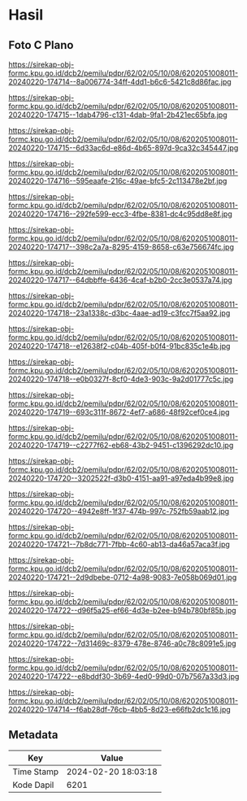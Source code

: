 # Hasil

## Foto C Plano

https://sirekap-obj-formc.kpu.go.id/dcb2/pemilu/pdpr/62/02/05/10/08/6202051008011-20240220-174714--8a006774-34ff-4dd1-b6c6-5421c8d86fac.jpg

https://sirekap-obj-formc.kpu.go.id/dcb2/pemilu/pdpr/62/02/05/10/08/6202051008011-20240220-174715--1dab4796-c131-4dab-9fa1-2b421ec65bfa.jpg

https://sirekap-obj-formc.kpu.go.id/dcb2/pemilu/pdpr/62/02/05/10/08/6202051008011-20240220-174715--6d33ac6d-e86d-4b65-897d-9ca32c345447.jpg

https://sirekap-obj-formc.kpu.go.id/dcb2/pemilu/pdpr/62/02/05/10/08/6202051008011-20240220-174716--595eaafe-216c-49ae-bfc5-2c113478e2bf.jpg

https://sirekap-obj-formc.kpu.go.id/dcb2/pemilu/pdpr/62/02/05/10/08/6202051008011-20240220-174716--292fe599-ecc3-4fbe-8381-dc4c95dd8e8f.jpg

https://sirekap-obj-formc.kpu.go.id/dcb2/pemilu/pdpr/62/02/05/10/08/6202051008011-20240220-174717--398c2a7a-8295-4159-8658-c63e756674fc.jpg

https://sirekap-obj-formc.kpu.go.id/dcb2/pemilu/pdpr/62/02/05/10/08/6202051008011-20240220-174717--64dbbffe-6436-4caf-b2b0-2cc3e0537a74.jpg

https://sirekap-obj-formc.kpu.go.id/dcb2/pemilu/pdpr/62/02/05/10/08/6202051008011-20240220-174718--23a1338c-d3bc-4aae-ad19-c3fcc7f5aa92.jpg

https://sirekap-obj-formc.kpu.go.id/dcb2/pemilu/pdpr/62/02/05/10/08/6202051008011-20240220-174718--e12638f2-c04b-405f-b0f4-91bc835c1e4b.jpg

https://sirekap-obj-formc.kpu.go.id/dcb2/pemilu/pdpr/62/02/05/10/08/6202051008011-20240220-174718--e0b0327f-8cf0-4de3-903c-9a2d01777c5c.jpg

https://sirekap-obj-formc.kpu.go.id/dcb2/pemilu/pdpr/62/02/05/10/08/6202051008011-20240220-174719--693c311f-8672-4ef7-a686-48f92cef0ce4.jpg

https://sirekap-obj-formc.kpu.go.id/dcb2/pemilu/pdpr/62/02/05/10/08/6202051008011-20240220-174719--c2277f62-eb68-43b2-9451-c1396292dc10.jpg

https://sirekap-obj-formc.kpu.go.id/dcb2/pemilu/pdpr/62/02/05/10/08/6202051008011-20240220-174720--3202522f-d3b0-4151-aa91-a97eda4b99e8.jpg

https://sirekap-obj-formc.kpu.go.id/dcb2/pemilu/pdpr/62/02/05/10/08/6202051008011-20240220-174720--4942e8ff-1f37-474b-997c-752fb59aab12.jpg

https://sirekap-obj-formc.kpu.go.id/dcb2/pemilu/pdpr/62/02/05/10/08/6202051008011-20240220-174721--7b8dc771-7fbb-4c60-ab13-da46a57aca3f.jpg

https://sirekap-obj-formc.kpu.go.id/dcb2/pemilu/pdpr/62/02/05/10/08/6202051008011-20240220-174721--2d9dbebe-0712-4a98-9083-7e058b069d01.jpg

https://sirekap-obj-formc.kpu.go.id/dcb2/pemilu/pdpr/62/02/05/10/08/6202051008011-20240220-174722--d96f5a25-ef66-4d3e-b2ee-b94b780bf85b.jpg

https://sirekap-obj-formc.kpu.go.id/dcb2/pemilu/pdpr/62/02/05/10/08/6202051008011-20240220-174722--7d31469c-8379-478e-8746-a0c78c8091e5.jpg

https://sirekap-obj-formc.kpu.go.id/dcb2/pemilu/pdpr/62/02/05/10/08/6202051008011-20240220-174722--e8bddf30-3b69-4ed0-99d0-07b7567a33d3.jpg

https://sirekap-obj-formc.kpu.go.id/dcb2/pemilu/pdpr/62/02/05/10/08/6202051008011-20240220-174714--f6ab28df-76cb-4bb5-8d23-e66fb2dc1c16.jpg


## Metadata

| Key        | Value               |
| ---------- | ------------------- |
| Time Stamp | 2024-02-20 18:03:18 |
| Kode Dapil | 6201                |



